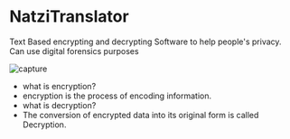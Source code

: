 # NatziTranslator
Text Based encrypting and decrypting Software to help people's privacy. 
Can use digital forensics purposes

![capture](https://user-images.githubusercontent.com/13791181/46546153-e6337c80-c8e5-11e8-9a62-c46f36a0d4bf.PNG)
- what is encryption?
- encryption is the process of encoding information.
- what is decryption?
- The conversion of encrypted data into its original form is called Decryption.
